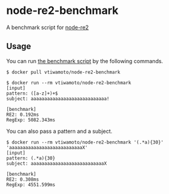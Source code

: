 # node-re2-benchmark

A benchmark script for [node-re2](https://github.com/uhop/node-re2)

## Usage

You can run [the benchmark script](https://github.com/vt-iwamoto/node-re2-benchmark/blob/master/benchmark.js) by the following commands.

```
$ docker pull vtiwamoto/node-re2-benchmark

$ docker run --rm vtiwamoto/node-re2-benchmark
[input]
pattern: ([a-z]+)+$
subject: aaaaaaaaaaaaaaaaaaaaaaaaaaaa!

[benchmark]
RE2: 0.192ms
RegExp: 5082.343ms
```

You can also pass a pattern and a subject.

```
$ docker run --rm vtiwamoto/node-re2-benchmark '(.*a){30}' 'aaaaaaaaaaaaaaaaaaaaaaaaaaaX'
[input]
pattern: (.*a){30}
subject: aaaaaaaaaaaaaaaaaaaaaaaaaaaX

[benchmark]
RE2: 0.308ms
RegExp: 4551.599ms
```
